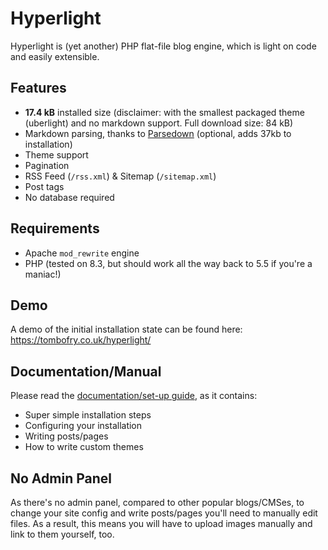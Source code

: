# Hyperlight

Hyperlight is (yet another) PHP flat-file blog engine, which is light on code
and easily extensible.

## Features

* **17.4 kB** installed size (disclaimer: with the smallest packaged theme
  (uberlight) and no markdown support. Full download size: 84 kB)
* Markdown parsing, thanks to [Parsedown](https://github.com/erusev/parsedown)
  (optional, adds 37kb to installation)
* Theme support
* Pagination
* RSS Feed (`/rss.xml`) & Sitemap (`/sitemap.xml`)
* Post tags
* No database required

## Requirements

* Apache `mod_rewrite` engine
* PHP (tested on 8.3, but should work all the way back to 5.5 if you're a
  maniac!)

## Demo

A demo of the initial installation state can be found here:
<https://tombofry.co.uk/hyperlight/>

## Documentation/Manual

Please read the [documentation/set-up guide](./Documentation.md), as it
contains:

* Super simple installation steps
* Configuring your installation
* Writing posts/pages
* How to write custom themes

## No Admin Panel

As there's no admin panel, compared to other popular blogs/CMSes, to change your
site config and write posts/pages you'll need to manually edit files. As a
result, this means you will have to upload images manually and link to them
yourself, too.
